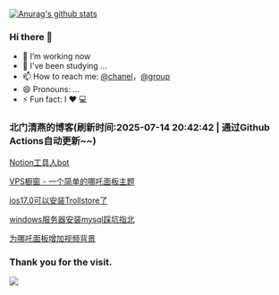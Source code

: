 [![Anurag's github stats](https://github-readme-stats.vercel.app/api?username=bmqy)](https://github.com/anuraghazra/github-readme-stats)
### Hi there 👋
- 🔭 I’m working now
- 🌱 I've been studying ...
- 📫 How to reach me: [@chanel](https://t.me/tcbmqy)，[@group](https://t.me/tgbmqy)
- 😄 Pronouns: ...
- ⚡ Fun fact:  I ❤️ 💻

<!--START_SECTION:bmqy-->

### 北门清燕的博客(刷新时间:2025-07-14 20:42:42 | 通过Github Actions自动更新~~)

[Notion工具人bot](https://bmqy.net/2676.html)

[VPS橱窗 - 一个简单的哪吒面板主题](https://bmqy.net/2675.html)

[ios17.0可以安装Trollstore了](https://bmqy.net/2674.html)

[windows服务器安装mysql踩坑指北](https://bmqy.net/2672.html)

[为哪吒面板增加视频背景](https://bmqy.net/2671.html)

<!--END_SECTION:bmqy-->

### Thank you for the visit.
![](http://profile-counter.glitch.me/bmqy/count.svg)
